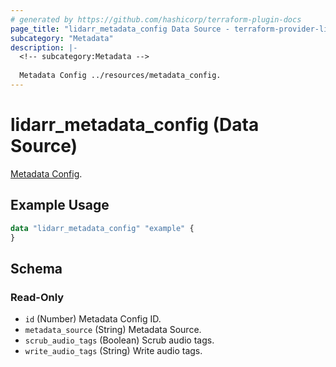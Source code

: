 ```yaml
---
# generated by https://github.com/hashicorp/terraform-plugin-docs
page_title: "lidarr_metadata_config Data Source - terraform-provider-lidarr"
subcategory: "Metadata"
description: |-
  <!-- subcategory:Metadata -->
  
  Metadata Config ../resources/metadata_config.
---
```


# lidarr_metadata_config (Data Source)

<!-- subcategory:Metadata -->
[Metadata Config](../resources/metadata_config).

## Example Usage

```terraform
data "lidarr_metadata_config" "example" {
}
```

<!-- schema generated by tfplugindocs -->
## Schema

### Read-Only

- `id` (Number) Metadata Config ID.
- `metadata_source` (String) Metadata Source.
- `scrub_audio_tags` (Boolean) Scrub audio tags.
- `write_audio_tags` (String) Write audio tags.


